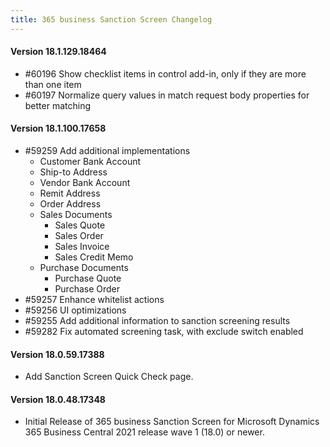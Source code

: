 ```yaml
---
title: 365 business Sanction Screen Changelog
---
```


#### Version 18.1.129.18464

- #60196 Show checklist items in control add-in, only if they are more than one item
- #60197 Normalize query values in match request body properties for better matching

#### Version 18.1.100.17658

- #59259 Add additional implementations
  - Customer Bank Account
  - Ship-to Address
  - Vendor Bank Account
  - Remit Address
  - Order Address
  - Sales Documents
    - Sales Quote
    - Sales Order
    - Sales Invoice
    - Sales Credit Memo
  - Purchase Documents
    - Purchase Quote
    - Purchase Order
- #59257 Enhance whitelist actions
- #59256 UI optimizations
- #59255 Add additional information to sanction screening results
- #59282 Fix automated screening task, with exclude switch enabled

#### Version 18.0.59.17388

- Add Sanction Screen Quick Check page.

#### Version 18.0.48.17348

- Initial Release of 365 business Sanction Screen for Microsoft Dynamics 365 Business Central 2021 release wave 1 (18.0) or newer.
